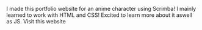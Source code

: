 I made this portfolio website for an anime character using Scrimba! I mainly learned to work with HTML and CSS! Excited to learn more about it aswell as JS.
Visit this website 
